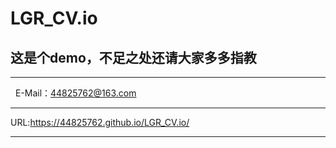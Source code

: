 # LGR_CV.io
## 这是个demo，不足之处还请大家多多指教
***
   E-Mail：44825762@163.com
***
   URL:https://44825762.github.io/LGR_CV.io/
***
